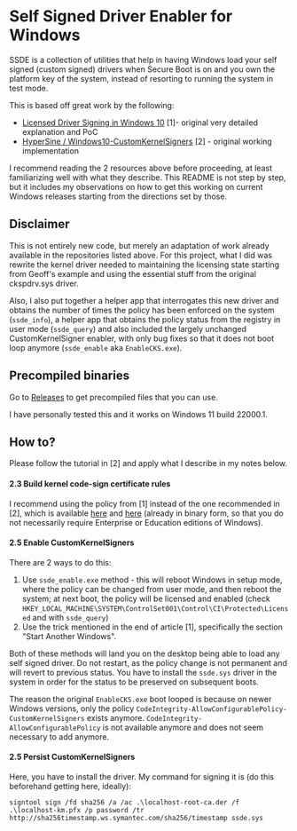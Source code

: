 # Self Signed Driver Enabler for Windows

SSDE is a collection of utilities that help in having Windows load your self signed (custom signed) drivers when Secure Boot is on and you own the platform key of the system, instead of resorting to running the system in test mode.

This is based off great work by the following:

* [Licensed Driver Signing in Windows 10](https://www.geoffchappell.com/notes/windows/license/customkernelsigners.htm) [1]- original very detailed explanation and PoC
* [HyperSine / Windows10-CustomKernelSigners](https://github.com/HyperSine/Windows10-CustomKernelSigners) [2] - original working implementation

I recommend reading the 2 resources above before proceeding, at least familiarizing well with what they describe. This README is not step by step, but it includes my observations on how to get this working on current Windows releases starting from the directions set by those.

## Disclaimer

This is not entirely new code, but merely an adaptation of work already available in the repositories listed above. For this project, what I did was rewrite the kernel driver needed to maintaining the licensing state starting from Geoff's example and using the essential stuff from the original ckspdrv.sys driver.

Also, I also put together a helper app that interrogates this new driver and obtains the number of times the policy has been enforced on the system (`ssde_info`), a helper app that obtains the policy status from the registry in user mode (`ssde_query`) and also included the largely unchanged CustomKernelSigner enabler, with only bug fixes so that it does not boot loop anymore (`ssde_enable` aka `EnableCKS.exe`).

## Precompiled binaries

Go to [Releases](https://github.com/valinet/ssde/releases) to get precompiled files that you can use.

I have personally tested this and it works on Windows 11 build 22000.1.

## How to?

Please follow the tutorial in [2] and apply what I describe in my notes below.

#### 2.3 Build kernel code-sign certificate rules

I recommend using the policy from [1] instead of the one recommended in [2], which is available [here](https://www.geoffchappell.com/notes/windows/license/selfsign.xml.htm) and [here](https://www.geoffchappell.com/notes/windows/license/_download/sipolicy.zip) (already in binary form, so that you do not necessarily require Enterprise or Education editions of Windows).

#### 2.5 Enable CustomKernelSigners

There are 2 ways to do this:

1. Use `ssde_enable.exe` method - this will reboot Windows in setup mode, where the policy can be changed from user mode, and then reboot the system; at next boot, the policy will be licensed and enabled (check `HKEY_LOCAL_MACHINE\SYSTEM\ControlSet001\Control\CI\Protected\Licensed` and with `ssde_query`)
2. Use the trick mentioned in the end of article [1], specifically the section "Start Another Windows".

Both of these methods will land you on the desktop being able to load any self signed driver. Do not restart, as the policy change is not permanent and will revert to previous status. You have to install the `ssde.sys` driver in the system in order for the status to be preserved on subsequent boots.

The reason the original `EnableCKS.exe` boot looped is because on newer Windows versions, only the policy `CodeIntegrity-AllowConfigurablePolicy-CustomKernelSigners` exists anymore. `CodeIntegrity-AllowConfigurablePolicy` is not available anymore and does not seem necessary to add anymore.

#### 2.5 Persist CustomKernelSigners

Here, you have to install the driver. My command for signing it is (do this beforehand getting here, ideally):

```
signtool sign /fd sha256 /a /ac .\localhost-root-ca.der /f .\localhost-km.pfx /p password /tr http://sha256timestamp.ws.symantec.com/sha256/timestamp ssde.sys
```

